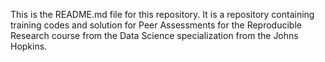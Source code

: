 This is the README.md file for this repository. It is a repository containing training codes and solution for Peer Assessments for the Reproducible Research course from the Data Science specialization from the Johns Hopkins.